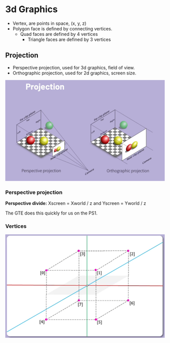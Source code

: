 # 3d Graphics

- Vertex, are points in space, (x, y, z)
- Polygon face is defined by connecting vertices.
  - Quad faces are defined by 4 vertices
	- Triangle faces are defined by 3 vertices

## Projection

- Perspective projection, used for 3d graphics, field of view.
- Orthographic projection, used for 2d graphics, screen size.

![projection](3dProjection.png)

### Perspective projection

**Perspective divide:**  Xscreen = Xworld / z    and    Yscreen = Yworld / z

The GTE does this quickly for us on the PS1.

### Vertices

![vertices](vertices.png)

